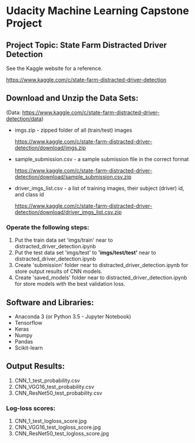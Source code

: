 # Udacity Machine Learning Capstone Project
## Project Topic: State Farm Distracted Driver Detection
See the Kaggle website for a reference.

https://www.kaggle.com/c/state-farm-distracted-driver-detection



## Download and Unzip the Data Sets:
(Data: https://www.kaggle.com/c/state-farm-distracted-driver-detection/data)

- imgs.zip - zipped folder of all (train/test) images

  https://www.kaggle.com/c/state-farm-distracted-driver-detection/download/imgs.zip

- sample_submission.csv - a sample submission file in the correct format

  https://www.kaggle.com/c/state-farm-distracted-driver-detection/download/sample_submission.csv.zip

- driver_imgs_list.csv - a list of training images, their subject (driver) id, and class id

  https://www.kaggle.com/c/state-farm-distracted-driver-detection/download/driver_imgs_list.csv.zip

### Operate the following steps:
1. Put the train data set 'imgs/train' near to distracted_driver_detection.ipynb
2. Put the test data set 'imgs/test' to **'imgs/test/test'** near to distracted_driver_detection.ipynb
3. Create 'submission' folder near to distracted_driver_detection.ipynb for store output results of CNN models.
4. Create 'saved_models' folder near to distracted_driver_detection.ipynb for store models with the best validation loss.



## Software and Libraries:
- Anaconda 3 (or Python 3.5 - Jupyter Notebook)
- Tensorflow
- Keras
- Numpy
- Pandas
- Scikit-learn



## Output Results:
1. CNN_1_test_probability.csv
2. CNN_VGG16_test_probability.csv
3. CNN_ResNet50_test_probability.csv

### Log-loss scores:
1. CNN_1_test_logloss_score.jpg
2. CNN_VGG16_test_logloss_score.jpg
3. CNN_ResNet50_test_logloss_score.jpg
